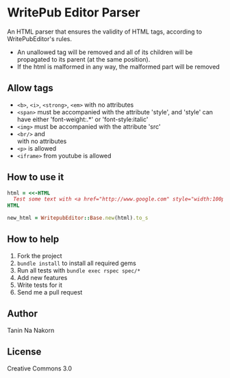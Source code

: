 WritePub Editor Parser
=======================

An HTML parser that ensures the validity of HTML tags, according to WritePubEditor's rules.

* An unallowed tag will be removed and all of its children will be propagated to its parent (at the same position).
* If the html is malformed in any way, the malformed part will be removed

Allow tags
---------------------
* ```<b>```, ```<i>```, ```<strong>```, ```<em>``` with no attributes
* ```<span>``` must be accompanied with the attribute 'style', and 'style' can have either 'font-weight:.*' or 'font-style:italic'
* ```<img>``` must be accompanied with the attribute 'src'
* ```<br/>``` and <br> with no attributes
* ```<p>``` is allowed
* ```<iframe>``` from youtube is allowed

How to use it
--------------------

```ruby
html = <<-HTML
  Test some text with <a href="http://www.google.com" style="width:100px;font-weight:bold;" onclick="sdfsdsfsd">link</a>
HTML

new_html = WritepubEditor::Base.new(html).to_s
```


How to help
---------------
1. Fork the project
2. ```bundle install``` to install all required gems
3. Run all tests with ```bundle exec rspec spec/*```
4. Add new features
5. Write tests for it
6. Send me a pull request

Author
---------------------
Tanin Na Nakorn

License
---------------------
Creative Commons 3.0
